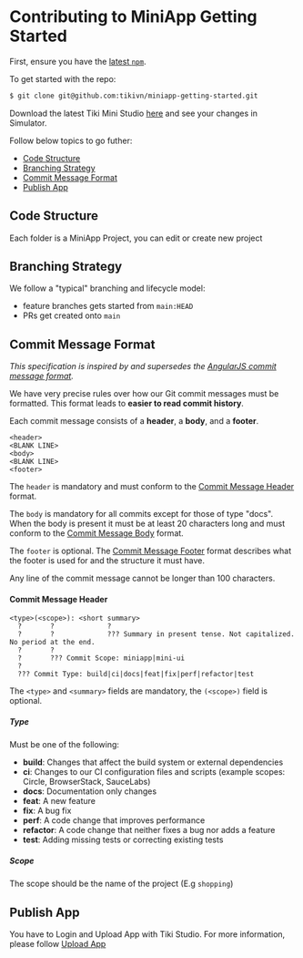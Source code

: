 # Contributing to MiniApp Getting Started

First, ensure you have the [latest `npm`](https://docs.npmjs.com/).

To get started with the repo:

```sh
$ git clone git@github.com:tikivn/miniapp-getting-started.git
```

Download the latest Tiki Mini Studio [here](https://miniapp.tiki.vn/docs/ide/overview) and see your changes in Simulator.

Follow below topics to go futher:

- [Code Structure](#code_structure)
- [Branching Strategy](#branching)
- [Commit Message Format](#commit)
- [Publish App](#publish)

## <a name="code_structure"></a> Code Structure

Each folder is a MiniApp Project, you can edit or create new project

## <a name="branching"></a> Branching Strategy

We follow a "typical" branching and lifecycle model:

- feature branches gets started from `main:HEAD`
- PRs get created onto `main`

## <a name="commit"></a> Commit Message Format

_This specification is inspired by and supersedes the [AngularJS commit message format](https://docs.google.com/document/d/1QrDFcIiPjSLDn3EL15IJygNPiHORgU1_OOAqWjiDU5Y/edit)._

We have very precise rules over how our Git commit messages must be formatted.
This format leads to **easier to read commit history**.

Each commit message consists of a **header**, a **body**, and a **footer**.

```
<header>
<BLANK LINE>
<body>
<BLANK LINE>
<footer>
```

The `header` is mandatory and must conform to the [Commit Message Header](#commit-header) format.

The `body` is mandatory for all commits except for those of type "docs".
When the body is present it must be at least 20 characters long and must conform to the [Commit Message Body](#commit-body) format.

The `footer` is optional. The [Commit Message Footer](#commit-footer) format describes what the footer is used for and the structure it must have.

Any line of the commit message cannot be longer than 100 characters.

#### <a name="commit-header"></a>Commit Message Header

```
<type>(<scope>): <short summary>
  ?       ?             ?
  ?       ?             ??? Summary in present tense. Not capitalized. No period at the end.
  ?       ?
  ?       ??? Commit Scope: miniapp|mini-ui
  ?
  ??? Commit Type: build|ci|docs|feat|fix|perf|refactor|test
```

The `<type>` and `<summary>` fields are mandatory, the `(<scope>)` field is optional.

##### Type

Must be one of the following:

- **build**: Changes that affect the build system or external dependencies
- **ci**: Changes to our CI configuration files and scripts (example scopes: Circle, BrowserStack, SauceLabs)
- **docs**: Documentation only changes
- **feat**: A new feature
- **fix**: A bug fix
- **perf**: A code change that improves performance
- **refactor**: A code change that neither fixes a bug nor adds a feature
- **test**: Adding missing tests or correcting existing tests

##### Scope

The scope should be the name of the project (E.g `shopping`)

## <a name="publish"></a>Publish App

You have to Login and Upload App with Tiki Studio. For more information, please follow [Upload App](https://miniapp.tiki.vn/docs/developer/introduce/release)
